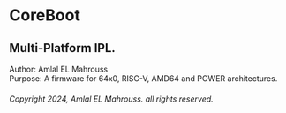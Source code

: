 # CoreBoot
## Multi-Platform IPL.

Author: Amlal EL Mahrouss
</br>
Purpose: A firmware for 64x0, RISC-V, AMD64 and POWER architectures.

###### Copyright 2024, Amlal EL Mahrouss. all rights reserved.
